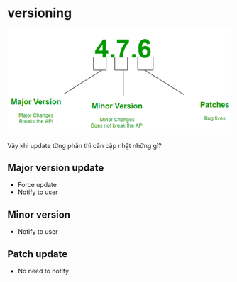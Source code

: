 
# versioning

![Alt text](image-1.png)


Vậy khi update từng phần thì cần cập nhật những gì?
## Major version update
- Force update
- Notify to user

## Minor version
- Notify to user

## Patch update
- No need to notify